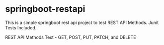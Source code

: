 # springboot-restapi

This is a simple springboot rest api project to test REST API Methods. Junit Tests Included.

REST API Methods Test - GET, POST, PUT, PATCH, and DELETE
